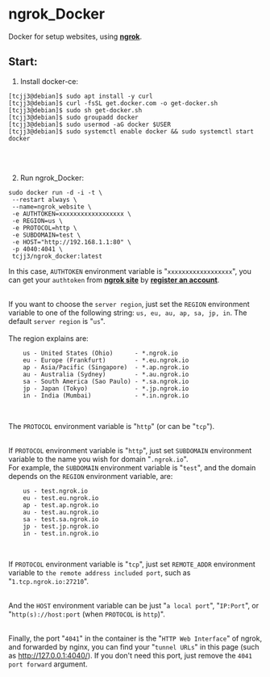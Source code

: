 # ngrok_Docker
Docker for setup websites, using [**ngrok**](https://ngrok.com/).


## Start:

1. Install docker-ce:
```
[tcjj3@debian]$ sudo apt install -y curl
[tcjj3@debian]$ curl -fsSL get.docker.com -o get-docker.sh
[tcjj3@debian]$ sudo sh get-docker.sh
[tcjj3@debian]$ sudo groupadd docker
[tcjj3@debian]$ sudo usermod -aG docker $USER
[tcjj3@debian]$ sudo systemctl enable docker && sudo systemctl start docker
```
<br>
<br>

2. Run ngrok_Docker:

```
sudo docker run -d -i -t \
 --restart always \
 --name=ngrok_website \
 -e AUTHTOKEN=xxxxxxxxxxxxxxxxxx \
 -e REGION=us \
 -e PROTOCOL=http \
 -e SUBDOMAIN=test \
 -e HOST="http://192.168.1.1:80" \
 -p 4040:4041 \
 tcjj3/ngrok_docker:latest
```


In this case, `AUTHTOKEN` environment variable is "`xxxxxxxxxxxxxxxxxx`", you can get your `authtoken` from [**ngrok site**](https://ngrok.com/) by [**register an account**](https://dashboard.ngrok.com/signup).
<br>
<br>

If you want to choose the `server region`, just set the `REGION` environment variable to one of the following string: `us, eu, au, ap, sa, jp, in`. The default `server region` is "`us`".
<br>
<br>
The region explains are:

```
    us - United States (Ohio)      - *.ngrok.io
    eu - Europe (Frankfurt)        - *.eu.ngrok.io
    ap - Asia/Pacific (Singapore)  - *.ap.ngrok.io
    au - Australia (Sydney)        - *.au.ngrok.io
    sa - South America (Sao Paulo) - *.sa.ngrok.io
    jp - Japan (Tokyo)             - *.jp.ngrok.io
    in - India (Mumbai)            - *.in.ngrok.io
```
<br>

The `PROTOCOL` environment variable is "`http`" (or can be "`tcp`").
<br>
<br>

If `PROTOCOL` environment variable is "`http`", just set `SUBDOMAIN` environment variable to the name you wish for domain "`.ngrok.io`".
<br>
For example, the `SUBDOMAIN` environment variable is "`test`", and the domain depends on the `REGION` environment variable, are:
```
    us - test.ngrok.io
    eu - test.eu.ngrok.io
    ap - test.ap.ngrok.io
    au - test.au.ngrok.io
    sa - test.sa.ngrok.io
    jp - test.jp.ngrok.io
    in - test.in.ngrok.io
```
<br>

If `PROTOCOL` environment variable is "`tcp`", just set `REMOTE_ADDR` environment variable to `the remote address included port`, such as "`1.tcp.ngrok.io:27210`".
<br>
<br>

And the `HOST` environment variable can be just "`a local port`", "`IP:Port`", or "`http(s)://host:port` (when `PROTOCOL` is `http`)".
<br>
<br>


Finally, the port "`4041`" in the container is the "`HTTP Web Interface`" of ngrok, and forwarded by nginx, you can find your "`tunnel URLs`" in this page (such as http://127.0.0.1:4040/). If you don't need this port, just remove the `4041 port forward` argument.






